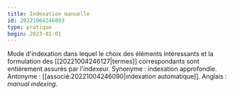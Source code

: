 ```yaml
---
title: Indexation manuelle
id: 20221004246093
type: pratique
begin: 2023-01-01
---
```


Mode d'indexation dans lequel le choix des éléments intéressants et la formulation des [[20221004246127|termes]] correspondants sont entièrement assurés par l'indexeur. Synonyme : indexation approfondie. Antonyme : [[associé:20221004246090|indexation automatique]]. Anglais : *manual indexing*.